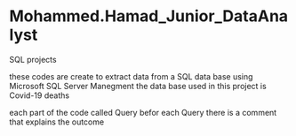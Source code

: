 # Mohammed.Hamad_Junior_DataAnalyst
SQL projects

these codes are create to extract data from a SQL data base using Microsoft SQL Server Manegment
the data base used in this project is Covid-19 deaths


each part of the code called Query
befor each Query there is a comment that explains the outcome 
